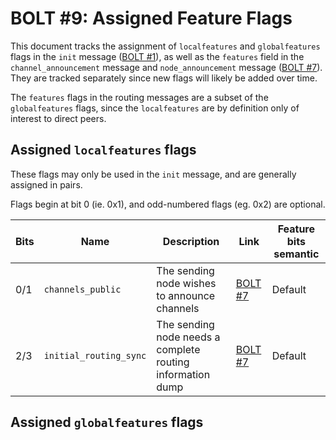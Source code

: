 # BOLT #9: Assigned Feature Flags

This document tracks the assignment of `localfeatures` and `globalfeatures` flags in the `init` message ([BOLT #1](01-messaging.md)), as well as the `features` field in the `channel_announcement` message and `node_announcement` message ([BOLT #7](07-routing-gossip.md)).
They are tracked separately since new flags will likely be added over time.

The `features` flags in the routing messages are a subset of the `globalfeatures` flags, since the `localfeatures` are by definition only of interest to direct peers.

## Assigned `localfeatures` flags

These flags may only be used in the `init` message, and are generally assigned in pairs.

Flags begin at bit 0 (ie. 0x1), and odd-numbered flags (eg. 0x2) are optional.


| Bits | Name             |Description                                     | Link                                                                |  Feature bits semantic |
|------|------------------|------------------------------------------------|---------------------------------------------------------------------|---|
| 0/1  | `channels_public` | The sending node wishes to announce channels | [BOLT #7](07-routing-gossip.md#the-announcement_signatures-message) | Default |
| 2/3  | `initial_routing_sync` | The sending node needs a complete routing information dump | [BOLT #7](07-routing-gossip.md#initial-sync) | Default |

## Assigned `globalfeatures` flags
